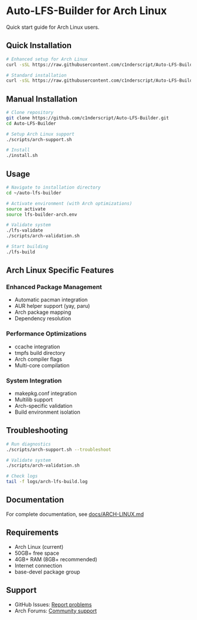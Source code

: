 # Auto-LFS-Builder for Arch Linux

Quick start guide for Arch Linux users.

## Quick Installation

```bash
# Enhanced setup for Arch Linux
curl -sSL https://raw.githubusercontent.com/c1nderscript/Auto-LFS-Builder/main/scripts/arch-support.sh | bash

# Standard installation
curl -sSL https://raw.githubusercontent.com/c1nderscript/Auto-LFS-Builder/main/install.sh | bash
```

## Manual Installation

```bash
# Clone repository
git clone https://github.com/c1nderscript/Auto-LFS-Builder.git
cd Auto-LFS-Builder

# Setup Arch Linux support
./scripts/arch-support.sh

# Install
./install.sh
```

## Usage

```bash
# Navigate to installation directory
cd ~/auto-lfs-builder

# Activate environment (with Arch optimizations)
source activate
source lfs-builder-arch.env

# Validate system
./lfs-validate
./scripts/arch-validation.sh

# Start building
./lfs-build
```

## Arch Linux Specific Features

### Enhanced Package Management
- Automatic pacman integration
- AUR helper support (yay, paru)
- Arch package mapping
- Dependency resolution

### Performance Optimizations
- ccache integration
- tmpfs build directory
- Arch compiler flags
- Multi-core compilation

### System Integration
- makepkg.conf integration
- Multilib support
- Arch-specific validation
- Build environment isolation

## Troubleshooting

```bash
# Run diagnostics
./scripts/arch-support.sh --troubleshoot

# Validate system
./scripts/arch-validation.sh

# Check logs
tail -f logs/arch-lfs-build.log
```

## Documentation

For complete documentation, see [docs/ARCH-LINUX.md](docs/ARCH-LINUX.md)

## Requirements

- Arch Linux (current)
- 50GB+ free space
- 4GB+ RAM (8GB+ recommended)
- Internet connection
- base-devel package group

## Support

- GitHub Issues: [Report problems](https://github.com/c1nderscript/Auto-LFS-Builder/issues)
- Arch Forums: [Community support](https://bbs.archlinux.org/)
